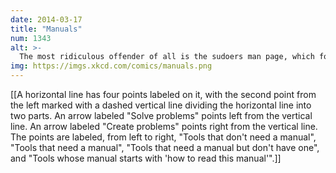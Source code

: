 ```yaml
---
date: 2014-03-17
title: "Manuals"
num: 1343
alt: >-
  The most ridiculous offender of all is the sudoers man page, which for 15 years has started with a 'quick guide' to EBNF, a system for defining the grammar of a language. 'Don't despair', it says, 'the definitions below are annotated.'
img: https://imgs.xkcd.com/comics/manuals.png
---
```

[[A horizontal line has four points labeled on it, with the second point from the left marked with a dashed vertical line dividing the horizontal line into two parts. An arrow labeled "Solve problems" points left from the vertical line. An arrow labeled "Create problems" points right from the vertical line. The points are labeled, from left to right, "Tools that don't need a manual", "Tools that need a manual", "Tools that need a manual but don't have one", and "Tools whose manual starts with 'how to read this manual'".]]

